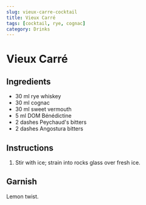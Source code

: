 ```yaml
---
slug: vieux-carre-cocktail
title: Vieux Carré
tags: [cocktail, rye, cognac]
category: Drinks
---
```


# Vieux Carré

## Ingredients

- 30 ml rye whiskey
- 30 ml cognac
- 30 ml sweet vermouth
- 5 ml DOM Bénédictine
- 2 dashes Peychaud's bitters
- 2 dashes Angostura bitters

## Instructions

1. Stir with ice; strain into rocks glass over fresh ice.

## Garnish

Lemon twist.
